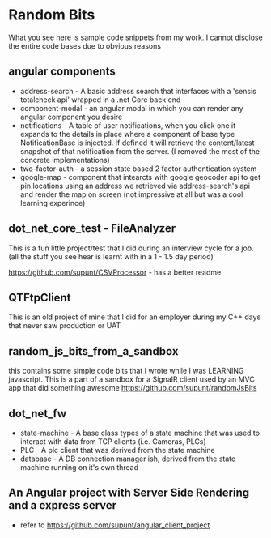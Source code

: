 # Random Bits

What you see here is sample code snippets from my work. I cannot disclose the entire code bases due to obvious reasons

## angular components ##

* address-search - A basic address search that interfaces with a 'sensis totalcheck api' wrapped in a .net Core back end
* component-modal - an angular modal in which you can render any angular component you desire
* notifications - A table of user notifications, when you click one it expands to the details in place where a component of base type NotificationBase is injected. 
                    If defined it will retrieve the content/latest snapshot of that notification from the server. (I removed the most of the concrete implementations)
* two-factor-auth - a session state based 2 factor authentication system
* google-map - component that intearcts with google geocoder api to get pin locations using an address we retrieved via address-search's api and render the map on screen (not impressive at all but was a cool learning experince)

## dot_net_core_test - FileAnalyzer

This is a fun little project/test that I did during an interview cycle for a job. (all the stuff you see hear is learnt with in a 1 - 1.5 day period) 

https://github.com/supunt/CSVProcessor - has a better readme

## QTFtpClient
This is an old project of mine that I did for an employer during my C++ days that never saw production or UAT

## random_js_bits_from_a_sandbox

this contains some simple code bits that I wrote while I was LEARNING javascript. 
This is a part of a sandbox for a SignalR client used by an MVC app that did something awesome
https://github.com/supunt/randomJsBits


## dot_net_fw 
* state-machine - A base class types of a state machine that was used to interact with data from TCP clients (i.e. Cameras, PLCs)
* PLC - A plc client that was derived from the state machine
* database - A DB connection manager ish, derived from the state machine running on it's own thread

## An Angular project with Server Side Rendering and a express server
* refer to https://github.com/supunt/angular_client_project
